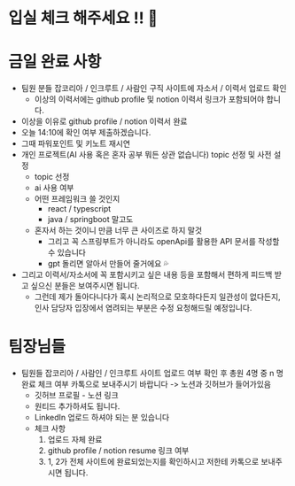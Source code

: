 # 입실 체크 해주세요 !! 💌

# 금일 완료 사항
  - 팀원 분들 잡코리아 / 인크루트 / 사람인 구직 사이트에 자소서 / 이력서 업로드 확인
    - 이상의 이력서에는 github profile 및 notion 이력서 링크가 포함되어야 합니다.
  - 이상을 이유로 github profile / notion 이력서 완료
  - 오늘 14:10에 확인 여부 제출하겠습니다.
  - 그때 파워포인트 및 키노트 재시연
  - 개인 프로젝트(AI 사용 혹은 혼자 공부 뭐든 상관 없습니다) topic 선정 및 사전 설정
    - topic 선정
    - ai 사용 여부
    - 어떤 프레임워크 쓸 것인지
      - react / typescript
      - java / springboot 말고도
    - 혼자서 하는 것이니 만큼 너무 큰 사이즈로 하지 말것
      - 그리고 꼭 스프링부트가 아니라도 openApi를 활용한 API 문서를 작성할 수 있습니다
      - gpt 돌리면 알아서 만들어 줄거에요 💦
  - 그리고 이력서/자소서에 꼭 포함시키고 싶은 내용 등을 포함해서 편하게 피드백 받고 싶으신 분들은 보여주시면 됩니다.
    - 그런데 제가 돌아다니다가 혹시 논리적으로 모호하다든지 일관성이 없다든지, 인사 담당자 입장에서 염려되는 부분은 수정 요청해드릴 예정입니다.

# 팀장님들
  - 팀원들 잡코리아 / 사람인 / 인크루트 사이트 업로드 여부 확인 후 총원 4명 중 n 명 완료 체크 여부 카톡으로 보내주시기 바랍니다 -> 노션과 깃허브가 들어가있음
    - 깃허브 프로필 - 노션 링크
    - 원티드 추가하셔도 됩니다.
    - LinkedIn 업로드 하셔야 되는 분 있습니다
    - 체크 사항
      1. 업로드 자체 완료
      2. github profile / notion resume 링크 여부
      3. 1, 2가 전체 사이트에 완료되었는지를 확인하시고 저한테 카톡으로 보내주시면 됩니다.

